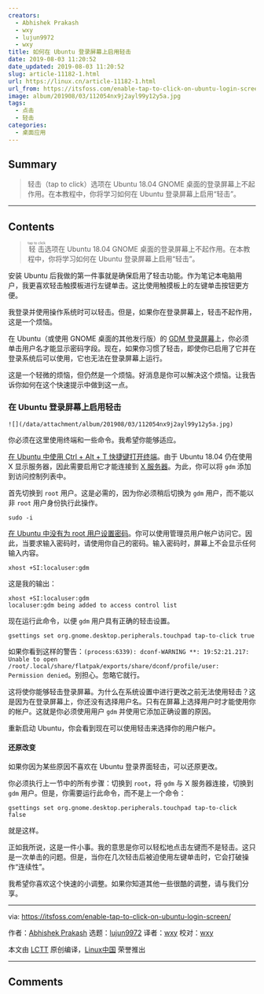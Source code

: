 ```yaml
---
creators:
  - Abhishek Prakash
  - wxy
  - lujun9972
  - wxy
title: 如何在 Ubuntu 登录屏幕上启用轻击
date: 2019-08-03 11:20:52
date_updated: 2019-08-03 11:20:52
slug: article-11182-1.html
url: https://linux.cn/article-11182-1.html
url_from: https://itsfoss.com/enable-tap-to-click-on-ubuntu-login-screen/
image: album/201908/03/112054nx9j2ayl99y12y5a.jpg
tags:
  - 点击
  - 轻击
categories:
  - 桌面应用
---
```


## Summary

> 轻击（tap to click）选项在 Ubuntu 18.04 GNOME 桌面的登录屏幕上不起作用。在本教程中，你将学习如何在 Ubuntu 登录屏幕上启用“轻击”。

***

<!-- more -->

## Contents

> 
> <ruby> 轻击 <rt>  tap to click </rt></ruby>选项在 Ubuntu 18.04 GNOME 桌面的登录屏幕上不起作用。在本教程中，你将学习如何在 Ubuntu 登录屏幕上启用“轻击”。
> 
> 
> 

安装 Ubuntu 后我做的第一件事就是确保启用了轻击功能。作为笔记本电脑用户，我更喜欢轻击触摸板进行左键单击。这比使用触摸板上的左键单击按钮更方便。

我登录并使用操作系统时可以轻击。但是，如果你在登录屏幕上，轻击不起作用，这是一个烦恼。

在 Ubuntu（或使用 GNOME 桌面的其他发行版）的 [GDM 登录屏幕](https://wiki.archlinux.org/index.php/GDM)上，你必须单击用户名才能显示密码字段。现在，如果你习惯了轻击，即使你已启用了它并在登录系统后可以使用，它也无法在登录屏幕上运行。

这是一个轻微的烦恼，但仍然是一个烦恼。好消息是你可以解决这个烦恼。让我告诉你如何在这个快速提示中做到这一点。

### 在 Ubuntu 登录屏幕上启用轻击

`![](/data/attachment/album/201908/03/112054nx9j2ayl99y12y5a.jpg)`

你必须在这里使用终端和一些命令。我希望你能够适应。

[在 Ubuntu 中使用 Ctrl + Alt + T 快捷键打开终端](https://itsfoss.com/ubuntu-shortcuts/)。由于 Ubuntu 18.04 仍在使用 X 显示服务器，因此需要启用它才能连接到 [X 服务器](https://en.wikipedia.org/wiki/X.Org_Server)。为此，你可以将 `gdm` 添加到访问控制列表中。

首先切换到 `root` 用户。这是必需的，因为你必须稍后切换为 `gdm` 用户，而不能以非 `root` 用户身份执行此操作。

```shell
sudo -i
```

[在 Ubuntu 中没有为 root 用户设置密码](https://itsfoss.com/change-password-ubuntu/)。你可以使用管理员用户帐户访问它。因此，当要求输入密码时，请使用你自己的密码。输入密码时，屏幕上不会显示任何输入内容。

```shell
xhost +SI:localuser:gdm
```

这是我的输出：

```shell
xhost +SI:localuser:gdm
localuser:gdm being added to access control list
```

现在运行此命令，以便 `gdm` 用户具有正确的轻击设置。

```shell
gsettings set org.gnome.desktop.peripherals.touchpad tap-to-click true
```

如果你看到这样的警告：`(process:6339): dconf-WARNING **: 19:52:21.217: Unable to open /root/.local/share/flatpak/exports/share/dconf/profile/user: Permission denied`。别担心。忽略它就行。

 

这将使你能够轻击登录屏幕。为什么在系统设置中进行更改之前无法使用轻击？这是因为在登录屏幕上，你还没有选择用户名。只有在屏幕上选择用户时才能使用你的帐户。这就是你必须使用用户 `gdm` 并使用它添加正确设置的原因。

重新启动 Ubuntu，你会看到现在可以使用轻击来选择你的用户帐户。

#### 还原改变

如果你因为某些原因不喜欢在 Ubuntu 登录界面轻击，可以还原更改。

你必须执行上一节中的所有步骤：切换到 `root`，将 `gdm` 与 X 服务器连接，切换到 `gdm` 用户。但是，你需要运行此命令，而不是上一个命令：

```shell
gsettings set org.gnome.desktop.peripherals.touchpad tap-to-click false
```

就是这样。

正如我所说，这是一件小事。我的意思是你可以轻松地点击左键而不是轻击。这只是一次单击的问题。但是，当你在几次轻击后被迫使用左键单击时，它会打破操作“连续性”。

我希望你喜欢这个快速的小调整。如果你知道其他一些很酷的调整，请与我们分享。

---

via: <https://itsfoss.com/enable-tap-to-click-on-ubuntu-login-screen/>

作者：[Abhishek Prakash](https://itsfoss.com/author/abhishek/) 选题：[lujun9972](https://github.com/lujun9972) 译者：[wxy](https://github.com/wxy) 校对：[wxy](https://github.com/wxy)

本文由 [LCTT](https://github.com/LCTT/TranslateProject) 原创编译，[Linux中国](https://linux.cn/) 荣誉推出

***

## Comments
